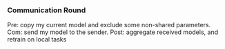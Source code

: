 ### Communication Round
Pre: copy my current model and exclude some non-shared parameters.
Com: send my model to the sender.
Post: aggregate received models, and retrain on local tasks
